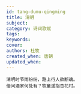 ```yaml
---
id: tang-dumu-qingming
title: 清明
subject: 
category: 诗词歌赋
tags: 
keywords: 
cover: 
authors: 杜牧
created_when: 唐朝
updated_when: 
---
```


```
清明时节雨纷纷，路上行人欲断魂。
借问酒家何处有？牧童遥指杏花村。
```
